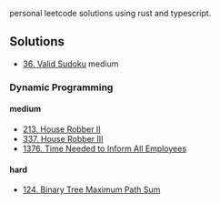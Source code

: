 personal leetcode solutions using rust and typescript.

## Solutions
* [36. Valid Sudoku](./valid-sudoku.md) medium

### Dynamic Programming
#### medium
* [213. House Robber II](./house-robber-ii.md)
* [337. House Robber III](./house-robber-iii.md)
* [1376. Time Needed to Inform All Employees](./time-needed-to-inform-all-employees.md)

#### hard
* [124. Binary Tree Maximum Path Sum](.//binary-tree-maximum-path-sum.md)

